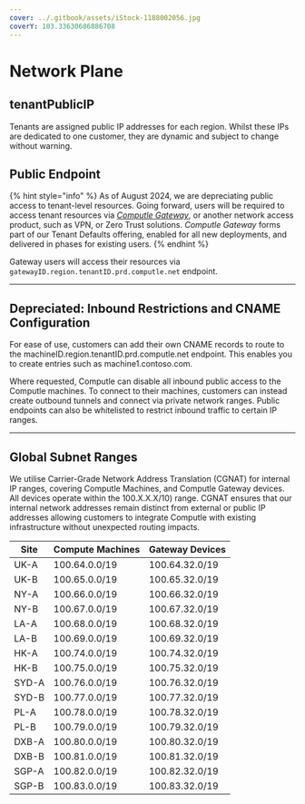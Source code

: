 ```yaml
---
cover: ../.gitbook/assets/iStock-1188002056.jpg
coverY: 103.33630686886708
---
```


# Network Plane

## tenantPublicIP

Tenants are assigned public IP addresses for each region. Whilst these IPs are dedicated to one customer, they are dynamic and subject to change without warning.&#x20;

## Public Endpoint

{% hint style="info" %}
As of August 2024, we are depreciating public access to tenant-level resources. Going forward, users will be required to access tenant resources via [_Computle Gateway_](../onboarding/administrator-guide/gateway-deployment.md), or another network access product, such as VPN, or Zero Trust solutions. _Computle Gateway_ forms part of our Tenant Defaults offering, enabled for all new deployments, and delivered in phases for existing users.
{% endhint %}

Gateway users will access their resources via `gatewayID.region.tenantID.prd.computle.net` endpoint.&#x20;

***

## Depreciated: Inbound Restrictions and CNAME Configuration

For ease of use, customers can add their own CNAME records to route to the machineID.region.tenantID.prd.computle.net endpoint. This enables you to create entries such as machine1.contoso.com.

Where requested, Computle can disable all inbound public access to the Computle machines. To connect to their machines, customers can instead create outbound tunnels and connect via private network ranges. Public endpoints can also be whitelisted to restrict inbound traffic to certain IP ranges.

***

## Global Subnet Ranges

We utilise Carrier-Grade Network Address Translation (CGNAT) for internal IP ranges, covering Computle Machines, and Computle Gateway devices. All devices operate within the 100.X.X.X/10) range. CGNAT ensures that our internal network addresses remain distinct from external or public IP addresses allowing customers to integrate Computle with existing infrastructure without unexpected routing impacts.

&#x20;

| Site  | Compute Machines | Gateway Devices |
| ----- | ---------------- | --------------- |
| UK-A  | 100.64.0.0/19    | 100.64.32.0/19  |
| UK-B  | 100.65.0.0/19    | 100.65.32.0/19  |
| NY-A  | 100.66.0.0/19    | 100.66.32.0/19  |
| NY-B  | 100.67.0.0/19    | 100.67.32.0/19  |
| LA-A  | 100.68.0.0/19    | 100.68.32.0/19  |
| LA-B  | 100.69.0.0/19    | 100.69.32.0/19  |
| HK-A  | 100.74.0.0/19    | 100.74.32.0/19  |
| HK-B  | 100.75.0.0/19    | 100.75.32.0/19  |
| SYD-A | 100.76.0.0/19    | 100.76.32.0/19  |
| SYD-B | 100.77.0.0/19    | 100.77.32.0/19  |
| PL-A  | 100.78.0.0/19    | 100.78.32.0/19  |
| PL-B  | 100.79.0.0/19    | 100.79.32.0/19  |
| DXB-A | 100.80.0.0/19    | 100.80.32.0/19  |
| DXB-B | 100.81.0.0/19    | 100.81.32.0/19  |
| SGP-A | 100.82.0.0/19    | 100.82.32.0/19  |
| SGP-B | 100.83.0.0/19    | 100.83.32.0/19  |
